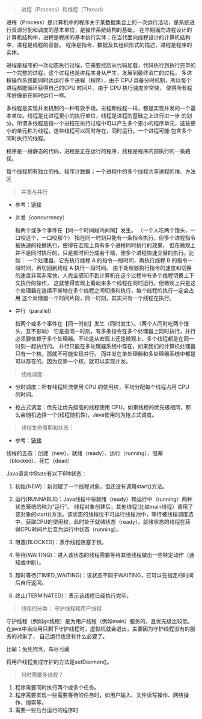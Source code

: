 > 进程（Process）和线程（Thread）   

进程（Process）是计算机中的程序关于某数据集合上的一次运行活动，是系统进行资源分配和调度的基本单位，是操作系统结构的基础。
在早期面向进程设计的计算机结构中，进程是程序的基本执行实体；在当代面向线程设计的计算机结构中，进程是线程的容器。
程序是指令、数据及其组织形式的描述，进程是程序的实体。

进程是程序的一次动态执行过程，它需要经历从代码加载，代码执行到执行完毕的一个完整的过程，这个过程也是进程本身从产生，发展到最终消亡的过程。
多进程操作系统能同时达运行多个进程（程序），由于 CPU 具备分时机制，所以每个进程都能循环获得自己的CPU 时间片。由于 CPU 执行速度非常快，
使得所有程序好像是在同时运行一样。

多线程是实现并发机制的一种有效手段。进程和线程一样，都是实现并发的一个基本单位。线程是比进程更小的执行单位，线程是进程的基础之上进行进一步
的划分。所谓多线程是指一个进程在执行过程中可以产生多个更小的程序单元，这些更小的单元称为线程，这些线程可以同时存在，同时运行，一个进程可能
包含多个同时执行的线程。

程序是一段静态的代码，进程是正在运行的程序，线程是程序内部执行的一条路径。

每个线程拥有独立的栈、程序计数器；一个进程中的多个线程共享进程的堆、方法区

> 并发与并行

- 参考：[链接](https://baijiahao.baidu.com/s?id=1666454968534966585&wfr=spider&for=pc)

- 并发（concurrency）

    指两个或多个事件在【同一个时间段内间隔】发生。 （一个人吃两个馒头，一口咬这个，一口咬那个）
    指在同一时刻只能有一条指令执行，但多个进程指令被快速的轮换执行，使得在宏观上具有多个进程同时执行的效果，
    但在微观上并不是同时执行的，只是把时间分成若干端，使多个进程快速交替的执行。比如：
    一个处理器，它先执行线程 A 的指令一段时间，再执行线程 B 的指令一段时间，再切回到线程 A 执行一段时间。
    由于处理器执行指令的速度和切换的速度非常非常快，人完全感知不到计算机在这个过程中有多个线程切换上下文执行的操作，
    这就使得宏观上看起来多个线程在同时运行。但微观上只是这个处理器在连续不断地在多个线程之间切换和执行，每个线程的执行一定会占用
    这个处理器一个时间片段，同一时刻，其实只有一个线程在执行。
    
- 并行（parallel）

    指两个或多个事件在【同一时刻】发生（同时发生）。（两个人同时吃两个馒头，互不影响）
    它是指同一时刻，有多条指令在多个处理器上同时执行，并行必须要依赖于多个处理器。不论是从宏观上还是微观上，多个线程都是在同一时刻一起执行的。
    并行只能在多处理器系统中存在，如果我们的计算机处理器只有一个核，那就不可能实现并行。
    而并发在单处理器和多处理器系统中都是可以存在的，因为仅靠一个核，就可以实现并发。

> 线程调度: 

- 分时调度：所有线程轮流使用 CPU 的使用权，平均分配每个线程占用 CPU 的时间。 

- 抢占式调度：优先让优先级高的线程使用 CPU，如果线程的优先级相同，那么会随机选择一个(线程随机性)，Java使用的为抢占式调度。

> 线程生命周期和状态：

- 参考：[链接](https://blog.csdn.net/pange1991/article/details/53860651)

线程的五态：创建（new）、就绪（ready）、运行（running）、阻塞（blocked）、死亡（dead）

Java语言中State有以下6种状态：

1. 初始(NEW)：新创建了一个线程对象，但还没有调用start()方法。

2. 运行(RUNNABLE)：Java线程中将就绪（ready）和运行中（running）两种状态笼统的称为“运行”。
线程对象创建后，其他线程(比如main线程）调用了该对象的start()方法。该状态的线程位于可运行线程池中，等待被线程调度选中，获取CPU的使用权，此时处于就绪状态（ready）。就绪状态的线程在获得CPU时间片后变为运行中状态（running）。

3. 阻塞(BLOCKED)：表示线程阻塞于锁。

4. 等待(WAITING)：进入该状态的线程需要等待其他线程做出一些特定动作（通知或中断）。

5. 超时等待(TIMED_WAITING)：该状态不同于WAITING，它可以在指定的时间后自行返回。

6. 终止(TERMINATED)：表示该线程已经执行完毕。

> 线程的分类： 守护线程和用户线程

守护线程（例如gc线程）是为用户线程（例如main）服务的，且优先级比较低。在java中当应用只剩下守护线程时，虚拟机就会退出，主要因为守护线程没有的服务的对象了，
自己运行也没有什么必要了。

比喻：兔死狗烹，鸟尽弓藏

将用户线程变成守护的方法是setDaemon()。

> 何时需要多线程？

1. 程序需要同时执行两个或多个任务。
2. 程序需要实现一些需要等待的任务时，如用户输入、文件读写操作、网络操作、搜索等。
3. 需要一些后台运行的程序时


